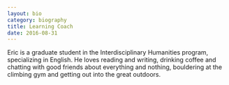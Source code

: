 ```yaml
---
layout: bio
category: biography
title: Learning Coach
date: 2016-08-31
---
```


Eric is a graduate student in the Interdisciplinary Humanities program, specializing in English. He loves reading and writing, drinking coffee and chatting with good friends about everything and nothing, bouldering at the climbing gym and getting out into the great outdoors.
